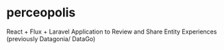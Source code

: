 # perceopolis
React + Flux + Laravel Application to Review and Share Entity Experiences (previously Datagonia/ DataGo)
